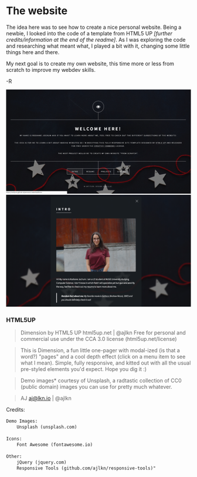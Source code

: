 # The website

The idea here was to see how to create a nice personal website. Being a newbie, I looked into the code of a template from HTML5 UP *[further credits/information at the end of the readme]*. As I was exploring the code and researching what meant what, I played a bit with it, changing some little things here and there. 

My next goal is to create my own website, this time more or less from scratch to improve my webdev skills. 

-R

![](images/ScreenshotHomeWebsite.png)
![](images/ScreenshotIntro.png)

### HTML5UP

> Dimension by HTML5 UP
html5up.net | @ajlkn
Free for personal and commercial use under the CCA 3.0 license (html5up.net/license)

>This is Dimension, a fun little one-pager with modal-ized (is that a word?) "pages"
and a cool depth effect (click on a menu item to see what I mean). Simple, fully
responsive, and kitted out with all the usual pre-styled elements you'd expect.
Hope you dig it :)

>Demo images* courtesy of Unsplash, a radtastic collection of CC0 (public domain) images
you can use for pretty much whatever.

>AJ
aj@lkn.io | @ajlkn

Credits:

	Demo Images:
		Unsplash (unsplash.com)

	Icons:
		Font Awesome (fontawesome.io)

	Other:
		jQuery (jquery.com)
		Responsive Tools (github.com/ajlkn/responsive-tools)" 
